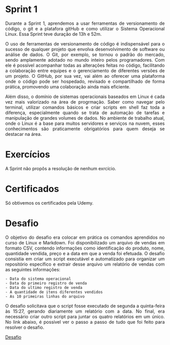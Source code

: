 
# Sprint 1

<p align= "justify"> Durante a Sprint 1, aprendemos a usar ferramentas de versionamento de código, o git e a platafora gitHub e como utilizar o Sistema Operacional Linux. Essa Sprint teve duração de 13h e 52m. </p>

<p align= "justify"> O uso de ferramentas de versionamento de código é indispensável para o sucesso de qualquer projeto que envolva desenvolvimento de software ou análise de dados. O Git, por exemplo, se tornou o padrão do mercado, sendo amplamente adotado no mundo inteiro pelos programadores. Com ele é possível acompanhar todas as alterações feitas no código, facilitando a colaboração entre equipes e o gerenciamento de diferentes versões de um projeto. O GitHub, por sua vez, vai além ao oferecer uma plataforma onde o código pode ser hospedado, revisado e compartilhado de forma prática, promovendo uma colaboração ainda mais eficiente. </p>

<p align= "justify"> Além disso, o domínio de sistemas operacionais baseados em Linux é cada vez mais valorizado na área de progrmação. Saber como navegar pelo terminal, utilizar comandos básicos e criar scripts em shell faz toda a diferença, especialmente quando se trata de automação de tarefas e manipulação de grandes volumes de dados. No ambiente de trabalho atual, onde o Linux é a base para muitos servidores e serviços na nuvem, esses conhecimentos são praticamente obrigatórios para quem deseja se destacar na área. </p>

# Exercícios

A Sprint não propôs a resolução de nenhum exrcício. 

# Certificados

Só obtivemos os certificados pela Udemy.

# Desafio
 <p align = "justify"> O objetivo do desafio era colocar em prática os comandos aprendidos no curso de Linux e Markdown. Foi disponibilizado um arquivo de vendas em formato CSV, contendo informações como identificação do produto, nome, quantidade vendida, preço e a data em que a venda foi efetuada. O desafio consistia em criar um script executável e automatizado para organizar um repositório específico e extrair desse arquivo um relatório de vendas com as seguintes informações:</p>

    - Data do sistema operacional
    - Data do primeiro registro de venda
    - Data do ultimo registro de venda
    - A quantidade de itens diferentes vendidos 
    - As 10 primeiras linhas do arquivo

<p align ='justify'> O desafio solicitava que o script fosse executado de segunda a quinta-feira às 15:27, gerando diariamente um relatório com a data. No final, era necessário criar outro script para juntar os quatro relatórios em um único. No link abaixo, é possível ver o passo a passo de tudo que foi feito para resolver o desafio.</p>

[Desafio](./desafio/README.md)